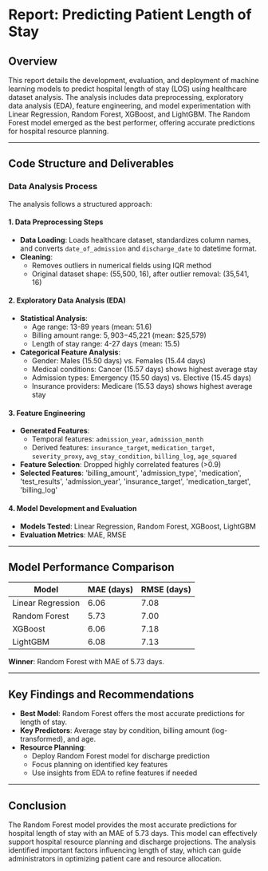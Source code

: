 # Report: Predicting Patient Length of Stay

## Overview
This report details the development, evaluation, and deployment of machine learning models to predict hospital length of stay (LOS) using healthcare dataset analysis. The analysis includes data preprocessing, exploratory data analysis (EDA), feature engineering, and model experimentation with Linear Regression, Random Forest, XGBoost, and LightGBM. The Random Forest model emerged as the best performer, offering accurate predictions for hospital resource planning.

---

## Code Structure and Deliverables

### Data Analysis Process
The analysis follows a structured approach:

#### 1. Data Preprocessing Steps
- **Data Loading**: Loads healthcare dataset, standardizes column names, and converts `date_of_admission` and `discharge_date` to datetime format.
- **Cleaning**: 
  - Removes outliers in numerical fields using IQR method
  - Original dataset shape: (55,500, 16), after outlier removal: (35,541, 16)

#### 2. Exploratory Data Analysis (EDA)
- **Statistical Analysis**:
  - Age range: 13-89 years (mean: 51.6)
  - Billing amount range: $5,903-$45,221 (mean: $25,579)
  - Length of stay range: 4-27 days (mean: 15.5)
- **Categorical Feature Analysis**:
  - Gender: Males (15.50 days) vs. Females (15.44 days)
  - Medical conditions: Cancer (15.57 days) shows highest average stay
  - Admission types: Emergency (15.50 days) vs. Elective (15.45 days)
  - Insurance providers: Medicare (15.53 days) shows highest average stay

#### 3. Feature Engineering
- **Generated Features**: 
  - Temporal features: `admission_year`, `admission_month`
  - Derived features: `insurance_target`, `medication_target`, `severity_proxy`, `avg_stay_condition`, `billing_log`, `age_squared`
- **Feature Selection**: Dropped highly correlated features (>0.9)
- **Selected Features**: 'billing_amount', 'admission_type', 'medication', 'test_results', 'admission_year', 'insurance_target', 'medication_target', 'billing_log'

#### 4. Model Development and Evaluation
- **Models Tested**: Linear Regression, Random Forest, XGBoost, LightGBM
- **Evaluation Metrics**: MAE, RMSE

---

## Model Performance Comparison

| Model            | MAE (days) | RMSE (days) |
|------------------|------------|-------------|
| Linear Regression| 6.06       | 7.08        |
| Random Forest    | 5.73       | 7.00        |
| XGBoost          | 6.06       | 7.18        |
| LightGBM         | 6.08       | 7.13        |

**Winner**: Random Forest with MAE of 5.73 days.

---

## Key Findings and Recommendations
- **Best Model**: Random Forest offers the most accurate predictions for length of stay.
- **Key Predictors**: Average stay by condition, billing amount (log-transformed), and age.
- **Resource Planning**: 
  - Deploy Random Forest model for discharge prediction
  - Focus planning on identified key features
  - Use insights from EDA to refine features if needed

---

## Conclusion
The Random Forest model provides the most accurate predictions for hospital length of stay with an MAE of 5.73 days. This model can effectively support hospital resource planning and discharge projections. The analysis identified important factors influencing length of stay, which can guide administrators in optimizing patient care and resource allocation.
